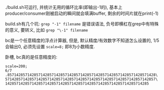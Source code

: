 

./build.sh可运行, 并统计无用的循环比率(即输出-1的), 基本上producer/consumer刚被启动的瞬间就会填满buffer, 剩余的时间片就在print(-1)

build.sh有几个坑:
 `grep "-1" filename` 是错误语法, 负号即横杠在grep中有特殊的意义, 要转义, 比如 
 `grep "\-1" filename`

bc是一个任意精度的浮点计算器, 但是, 默认精度/有效数字不知道怎么设置的, 1/5会输出0, 必须先设置 `scale=8;` 即8为小数精度.

卧槽, bc真的是任意精度的:
```
scale=200;
6/7
.8571428571428571428571428571428571428571428571428571428571428571428\
57142857142857142857142857142857142857142857142857142857142857142857\
14285714285714285714285714285714285714285714285714285714285714285
```